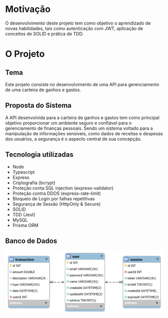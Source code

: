 # Motivação

O desenvolvimento deste projeto tem como objetivo o aprendizado de novas habilidades, tais como autenticação com JWT, aplicação de conceitos de SOLID e prática de TDD.

# O Projeto

## Tema

Este projeto consiste no desenvolvimento de uma API para gerenciamento de uma carteira de ganhos e gastos.

## Proposta do Sistema

A API desenvolvida para a carteira de ganhos e gastos tem como principal objetivo proporcionar um ambiente seguro e confiável para o gerenciamento de finanças pessoais. Sendo um sistema voltado para a manipulação de informações sensíveis, como dados de receitas e despesas dos usuários, a segurança é o aspecto central de sua concepção.

## Tecnologia utilizadas

- Node
- Typescript
- Express
- Criptografia (bcrypt)
- Proteção conta SQL injection (express-validator)
- Proteção contra DDOS (express-rate-limit)
- Bloqueio de Login por falhas repetitivas
- Segurança de Sessão (HttpOnly & Secure)
- SOLID
- TDD (Jest)
- MySQL
- Prisma ORM

## Banco de Dados

![Modelagem Banco de Dados](/src/assets/diagrama_logico.png)